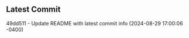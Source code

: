 
## Latest Commit
49dd511 - Update README with latest commit info (2024-08-29 17:00:06 -0400) <Yunxi-Zhou>
